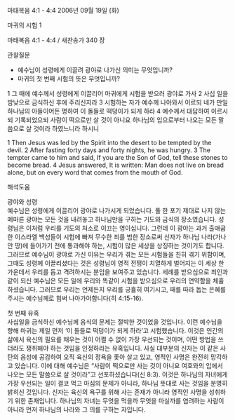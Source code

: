 마태복음 4:1 - 4:4 
2006년 09월 19일 (화)

마귀의 시험 1



마태복음 4:1 - 4:4 / 새찬송가 340 장


관찰질문
- 예수님이 성령에게 이끌려 광야로 나가신 의미는 무엇입니까?
- 마귀의 첫 번째 시험의 뜻은 무엇입니까?

1 그 때에 예수께서 성령에게 이끌리어 마귀에게 시험을 받으러 광야로 가사 2 사십 일을 밤낮으로 금식하신 후에 주리신지라 3 시험하는 자가 예수께 나아와서 이르되 네가 만일 하나님의 아들이어든 명하여 이 돌들로 떡덩이가 되게 하라 4 예수께서 대답하여 이르시되 기록되었으되 사람이 떡으로만 살 것이 아니요 하나님의 입으로부터 나오는 모든 말씀으로 살 것이라 하였느니라 하시니

1  Then Jesus was led by the Spirit into the desert to be tempted by the devil. 2  After fasting forty days and forty nights, he was hungry. 3  The tempter came to him and said, If you are the Son of God, tell these stones to become bread. 4  Jesus answered, It is written: Man does not live on bread alone, but on every word that comes from the mouth of God.

해석도움





광야와 성령  
예수님은 성령에게 이끌리어 광야로 나가시게 되었습니다. 풀 한 포기 제대로 나지 않는 메마른 광야는 모든 것을 내려놓고 하나님만을 구하는 기도와 금식의 장소였습니다. 성령님은 이처럼 우리를 기도의 처소로 이끄는 영이십니다. 그런데 이 광야는 과거 출애굽한 이스라엘 백성들이 시험에 빠져 무수한 죄를 범한 장소로써 신자가 하나님 나라(가나안 땅)에 들어가기 전에 통과해야 하는, 시험이 많은 세상을 상징하는 것이기도 합니다. 그러므로 예수님이 광야로 가신 이유는 우리가 겪는 모든 시험들을 친히 겪기 위함이며, 그때도 성령께 이끌리셨다는 것은 성령님이 영적 전쟁이 치열하게 벌어지는 이 세상 한가운데서 우리를 돕고 격려하시는 분임을 보여주고 있습니다. 세례를 받으심으로 죄인과 같이 되신 예수님은 모든 일에 우리와 똑같이 시험을 받으심으로 우리의 연약함을 체휼하셨습니다. 그러므로 우리는 언제든지 우리를 긍휼히 여기시고, 때를 따라 돕는 은혜를 주시는 예수님께로 힘써 나아가야합니다(히 4:15-16).  

첫 번째 유혹  
사십일을 금식하신 예수님께 음식의 문제는 절박한 것이었을 것입니다. 이런 예수님을 향해 마귀는 제일 먼저 ‘이 돌들로 떡덩이가 되게 하라’고 시험했습니다. 이것은 인간의 삶에서 육신의 필요를 채우는 것이 어쩔 수 없이 가장 우선되는 것이며, 어떤 방법을 쓰더라도 쟁취해야 하는 것임을 인정하라는 유혹입니다. 사실 대부분의 신자는 이 같은 사탄의 음성에 공감하여 오직 육신의 정욕을 좇아 살고 있고, 영적인 사명은 완전히 망각하고 있습니다. 이에 대해 예수님은 “사람이 떡으로만 사는 것이 아니요 여호와의 입에서 나오는 모든 말씀으로 살 것이라”고 선포하셨습니다(신 8:3). 이것은 하나님의 자녀에게 가장 우선되는 일이 결코 먹고 마심의 문제가 아니라, 하나님 뜻대로 사는 것임을 분명히 밝히신 것입니다. 신자는 육신의 욕구를 위해 사는 존재가 아니라 영적인 사명을 성취하기 위한 존재입니다. 하나님의 자녀는 무엇을 먹을까 무엇을 마실까를 염려하는 사람이 아니라 먼저 하나님의 나라와 그 의를 구하는 자입니다.